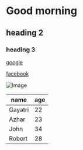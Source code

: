 # Good morning

## heading 2 

### heading 3


[google](www.google.com)

[facebook](www.facebook.com)


![Image](https://cdn-prod.medicalnewstoday.com/content/images/articles/325/325466/man-walking-dog.jpg)


|name|age|
|--|--|
|Gayatri|22|
|Azhar|23|
|John|34|
|Robert|28|



